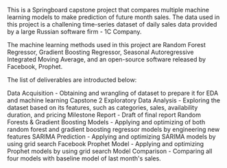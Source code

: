 This is a Springboard capstone project that compares multiple machine learning models to make prediction of future month sales. The data used in this project is a challening time-series dataset of daily sales data provided by a large Russian software firm - 1C Company.

The machine learning methods used in this project are Random Forest Regressor, Gradient Boosting Regressor, Seasonal Autoregressive Integrated Moving Average, and an open-source software released by Facebook, Prophet.

The list of deliverables are introducted below:

Data Acquisition - Obtaining and wrangling of dataset to prepare it for EDA and machine learning
Capstone 2 Exploratory Data Analysis - Exploring the dataset based on its features, such as categories, sales, availability duration, and pricing
Milestone Report - Draft of final report
Random Forests & Gradient Boosting Models - Applying and optimizing of both random forest and gradient boosting regressor models by engineering new features
SARIMA Prediction - Applying and optimizing SARIMA models by using grid search
Facebook Prophet Model - Applying and optimizing Prophet models by using grid search
Model Comparison - Comparing all four models with baseline model of last month's sales.
